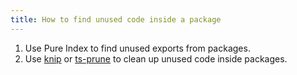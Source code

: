 ```yaml
---
title: How to find unused code inside a package
---
```


1. Use Pure Index to find unused exports from packages.
2. Use [knip](https://github.com/webpro/knip) or [ts-prune](https://github.com/nadeesha/ts-prune) to clean up unused code inside packages.

